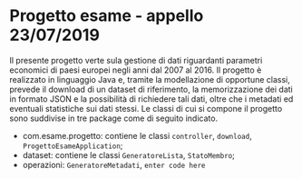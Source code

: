 # Progetto esame - appello 23/07/2019
Il presente progetto verte sula gestione di dati riguardanti parametri economici di paesi europei negli anni dal 2007 al 2016.
Il progetto è realizzato in linguaggio Java e, tramite la modellazione di opportune classi, prevede il download di un dataset di riferimento, la memorizzazione dei dati in formato JSON e la possibilità di richiedere tali dati, oltre che i metadati ed eventuali statistiche sui dati stessi.
Le classi di cui si compone il progetto sono suddivise in tre package come di seguito indicato.

 - com.esame.progetto: contiene le classi `controller`, `download`, `ProgettoEsameApplication`;
 - dataset: contiene le classi `GeneratoreLista`, `StatoMembro`;
 - operazioni: `GeneratoreMetadati`, `enter code here`

<!--stackedit_data:
eyJoaXN0b3J5IjpbLTE3NDUyMzU2ODQsLTEwNzY5NDcxMjAsLT
k2NDM4MTkzMl19
-->